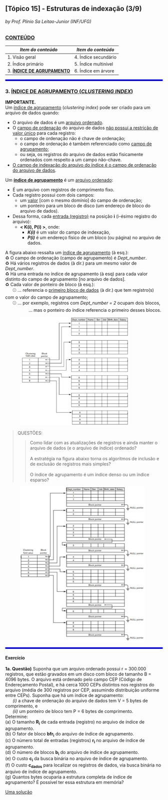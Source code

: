 ## [Tópico 15] - Estruturas de indexação (3/9)
###### *by Prof. Plinio Sa Leitao-Junior (INF/UFG)*

### <ins>CONTEÚDO</ins>

|_Item do conteúdo_|_Item do conteúdo_|
|-|-|
|1. Visão geral|4. Índice secundário|
|2. Índice primário|5. Índice multinível|
|3. <ins>**ÍNDICE DE AGRUPAMENTO**</ins>|6. Índice em árvore|

<hr style="border:2px solid blue">

### 3. <ins>ÍNDICE DE AGRUPAMENTO (_CLUSTERING INDEX_)</ins>

**IMPORTANTE.**<br>
Um <ins>índice de agrupamento</ins> (_clustering index_) pode ser criado para um arquivo de dados quando:
- O arquivo de dados é um <ins>arquivo ordenado</ins>.
- O <ins>campo de ordenação</ins> do arquivo de dados <ins>não possui a restrição de valor único</ins> para cada registro:
  - o campo de ordenação não é chave de ordenação;
  - o campo de ordenação é também referenciado como <ins>campo de agrupamento</ins>;
  - ou seja, os registros do arquivo de dados estão fisicamente ordenados com respeito a um campo não-chave.
- <ins>O campo de indexação do arquivo do índice é o campo de ordenação do arquivo de dados</ins>.

Um <ins>**índice de agrupamento**</ins> é um <ins>arquivo ordenado</ins>:
- É um arquivo com registros de comprimento fixo.
- Cada registro possui com dois campos:
  - um <ins>valor</ins> [com o mesmo domínio] do campo de ordenação;
  - um ponteiro para um bloco de disco (um endereço de bloco do arquivo de dados).
- Dessa forma, cada <ins>entrada (registro)</ins> na posição **i** (i-ésimo registro do arquivo):
  - **< K(i), P(i) >**, onde:
    - **_K(i)_** é um valor do campo de indexação,
    - **_P(i)_** é um endereço físico de um bloco (ou página) no arquivo de dados.

A figura abaixo ressalta um <ins>índice de agrupamento</ins> (à esq.):<br>
&#x267B; O campo de ordenação (campo de agrupamento) é _Dept_number_.<br>
&#x267B; Há vários registros de dados (à dir.) para um mesmo valor de _Dept_number_.<br>
&#x267B; Há uma entrada no índice de agrupamento (à esq) para cada valor distinto do campo de agrupamento [no arquivo de dados].<br>
&#x267B; Cada valor de ponteiro de bloco (à esq.):<br>
&nbsp;&nbsp;&nbsp;&nbsp;&nbsp;&nbsp;&#x26BE; ... referencia o <ins>primeiro bloco de dados</ins> (à dir.) que tem registro(s) com o valor do campo de agrupamento;<br>
&nbsp;&nbsp;&nbsp;&nbsp;&nbsp;&nbsp;&#x26BE; ... por exemplo, registros com _Dept_number = 2_ ocupam dois blocos,<br>
&nbsp;&nbsp;&nbsp;&nbsp;&nbsp;&nbsp;&nbsp;&nbsp;&nbsp;&nbsp;&nbsp;&nbsp;&nbsp;&nbsp;&nbsp;&nbsp;&nbsp;&nbsp; ... mas o ponteiro do índice referencia o primeiro desses blocos.

&nbsp;&nbsp;&nbsp;&nbsp;&nbsp;&nbsp;&nbsp;&nbsp;&nbsp;&nbsp;&nbsp;&nbsp;<img src="../media/arquivo-35.jpg" width="350">

> QUESTÕES:<br>
>> Como lidar com as atualizações de registros e ainda manter o arquivo de dados (e o arquivo de índice) ordenado?<br><br>
>> A estratégia na figura abaixo torna os algoritmos de inclusão e de exclusão de registros mais simples?<br><br>
>> O índice de agrupamento é um índice denso ou um índice esparso?

&nbsp;&nbsp;&nbsp;&nbsp;&nbsp;&nbsp;&nbsp;&nbsp;&nbsp;&nbsp;&nbsp;&nbsp;<img src="../media/arquivo-36.jpg" width="400">

<hr style="border:2px solid blue">

#### Exercício

**1a. Questão)** Suponha que um arquivo ordenado possui r = 300.000 registros, que estão gravados em um disco com bloco de tamanho B = 4096 bytes. O arquivo está ordenado pelo campo CEP (Código de Endereçamento Postal), e há cerca 1000 CEPs distintos nos registros do arquivo (média de 300 registros por CEP, assumindo distribuição uniforme entre CEPs). Suponha que há um índice de agrupamento:<br>
&nbsp;&nbsp;&nbsp;&nbsp;&nbsp;&nbsp;_(i)_ a chave de ordenação do arquivo de dados tem V = 5 bytes de comprimento, e<br>
&nbsp;&nbsp;&nbsp;&nbsp;&nbsp;&nbsp;_(ii)_ um ponteiro de bloco tem P = 6 bytes de comprimento.<br>
Determine:<br>
(a) O tamanho **R<sub>i</sub>** de cada entrada (registro) no arquivo de índice de agrupamento.<br>
(b) O fator de bloco **bfr<sub>i</sub>** do arquivo de índice de agrupamento.<br>
(c) O número total de entradas (registros) **r<sub>i</sub>** no arquivo de índice de agrupamento.<br>
(d) O número de blocos **b<sub>i</sub>** do arquivo de índice de agrupamento.<br>
(e) O custo **c<sub>i</sub>** da busca binária no arquivo de índice de agrupamento.<br>
(f) O custo **c<sub>dados</sub>** para localizar os registros de dados, via busca binária no arquivo de índice de agrupamento.<br>
(g) Quantos bytes ocuparia a estrutura completa de índice de agrupamento? É possível ter essa estrutura em memória?  

[Uma solução](./topico-15solucao-01.md)
